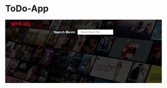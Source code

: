 # ToDo-App
![screen shot from the app](https://github.com/Filla0/Movie-search-app/blob/main/image/screenshotJPG.JPG)
